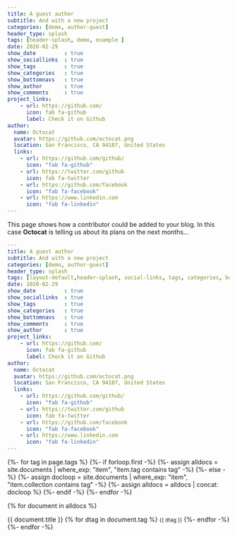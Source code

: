 ```yaml
---
title: A guest author
subtitle: And with a new project
categories: [demo, author-guest]
header_type: splash
tags: [header-splash, demo, example ]
date: 2020-02-29
show_date         : true
show_sociallinks  : true
show_tags         : true
show_categories   : true
show_bottomnavs   : true
show_author       : true
show_comments     : true
project_links:
    - url: https://github.com/
      icon: fab fa-github
      label: Check it on Github
author:
  name: Octocat
  avatar: https://github.com/octocat.png
  location: San Francisco, CA 94107, United States
  links:                
    - url: https://github.com/github/
      icon: "fab fa-github"
    - url: https://twitter.com/github
      icon: fab fa-twitter
    - url: https://github.com/facebook
      icon: "fab fa-facebook"
    - url: https://www.linkedin.com
      icon: "fab fa-linkedin"
---
```

This page shows how a contributor could be added to your blog. In this case **Octocat** is telling us about its plans on the next months...



```yaml
---
title: A guest author
subtitle: And with a new project
categories: [demo, author-guest]
header_type: splash
tags: [layout-default,header-splash, social-links, tags, categories, bottom-navs, date, comments, project-links, author, author-guest]
date: 2020-02-29
show_date         : true
show_sociallinks  : true
show_tags         : true
show_categories   : true
show_bottomnavs   : true
show_comments     : true
show_author       : true
project_links:
    - url: https://github.com/
      icon: fab fa-github
      label: Check it on Github
author:
  name: Octocat
  avatar: https://github.com/octocat.png
  location: San Francisco, CA 94107, United States
  links:                
    - url: https://github.com/github/
      icon: "fab fa-github"
    - url: https://twitter.com/github
      icon: fab fa-twitter
    - url: https://github.com/facebook
      icon: "fab fa-facebook"
    - url: https://www.linkedin.com
      icon: "fab fa-linkedin"
---
```
{%- for tag in page.tags %}
  {%- if forloop.first -%}
    {%- assign alldocs = site.documents | 
                    where_exp: "item", "item.tag contains tag" -%}
  {%- else -%}
    {%- assign docloop = site.documents | 
                    where_exp: "item", "item.collection contains tag" -%}
    {%- assign alldocs = alldocs | concat: docloop %}
  {%- endif -%}
{%- endfor -%}



{% for document in alldocs %}
  <p> {{ document.title }}
  {% for dtag in document.tag %}
    <small>{{ dtag }}</small>
  {%- endfor -%}
{%- endfor -%}

